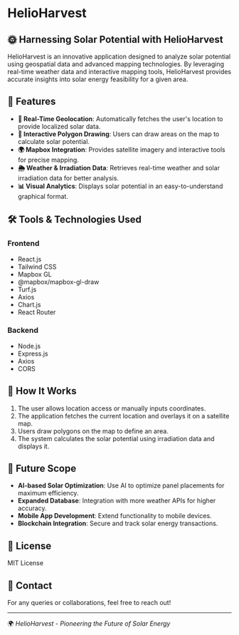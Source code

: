 # HelioHarvest

## 🌞 Harnessing Solar Potential with HelioHarvest

HelioHarvest is an innovative application designed to analyze solar potential using geospatial data and advanced mapping technologies. By leveraging real-time weather data and interactive mapping tools, HelioHarvest provides accurate insights into solar energy feasibility for a given area.

## 🚀 Features

* **📍 Real-Time Geolocation**: Automatically fetches the user's location to provide localized solar data.
* **📐 Interactive Polygon Drawing**: Users can draw areas on the map to calculate solar potential.
* **🌍 Mapbox Integration**: Provides satellite imagery and interactive tools for precise mapping.
* **🌦️ Weather & Irradiation Data**: Retrieves real-time weather and solar irradiation data for better analysis.
* **📊 Visual Analytics**: Displays solar potential in an easy-to-understand graphical format.

## 🛠️ Tools & Technologies Used

### **Frontend**
* React.js
* Tailwind CSS
* Mapbox GL
* @mapbox/mapbox-gl-draw
* Turf.js
* Axios
* Chart.js
* React Router

### **Backend**
* Node.js
* Express.js
* Axios
* CORS

## 📖 How It Works

1. The user allows location access or manually inputs coordinates.
2. The application fetches the current location and overlays it on a satellite map.
3. Users draw polygons on the map to define an area.
4. The system calculates the solar potential using irradiation data and displays it.

## 🌟 Future Scope

* **AI-based Solar Optimization**: Use AI to optimize panel placements for maximum efficiency.
* **Expanded Database**: Integration with more weather APIs for higher accuracy.
* **Mobile App Development**: Extend functionality to mobile devices.
* **Blockchain Integration**: Secure and track solar energy transactions.

## 📜 License

MIT License

## 📩 Contact

For any queries or collaborations, feel free to reach out!

---

🌍 *HelioHarvest - Pioneering the Future of Solar Energy*